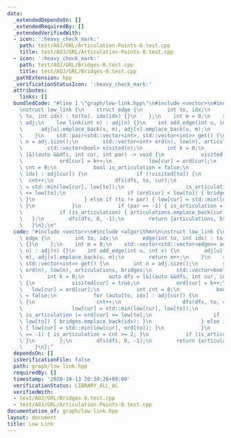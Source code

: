 ```yaml
---
data:
  _extendedDependsOn: []
  _extendedRequiredBy: []
  _extendedVerifiedWith:
  - icon: ':heavy_check_mark:'
    path: test/AOJ/GRL/Articulation-Points-0.test.cpp
    title: test/AOJ/GRL/Articulation-Points-0.test.cpp
  - icon: ':heavy_check_mark:'
    path: test/AOJ/GRL/Bridges-0.test.cpp
    title: test/AOJ/GRL/Bridges-0.test.cpp
  _pathExtension: hpp
  _verificationStatusIcon: ':heavy_check_mark:'
  attributes:
    links: []
  bundledCode: "#line 1 \"graph/low-link.hpp\"\n#include <vector>\n#include <algorithm>\n\
    \nstruct low_link {\n    struct edge {\n        int to, idx;\n        edge(int\
    \ to, int idx) : to(to), idx(idx) {}\n    };\n    int m = 0;\n    std::vector<std::vector<edge>>\
    \ adj;\n    low_link(int n) : adj(n) {}\n    int add_edge(int u, int v) {\n  \
    \      adj[u].emplace_back(v, m), adj[v].emplace_back(u, m);\n        return m++;\n\
    \    }\n    std::pair<std::vector<int>, std::vector<int>> get() {\n        int\
    \ n = adj.size();\n        std::vector<int> ord(n), low(n), articulations, bridges;\n\
    \        std::vector<bool> visited(n);\n        int k = 0;\n        auto dfs =\
    \ [&](auto &&dfs, int cur, int par) -> void {\n            visited[cur] = true;\n\
    \            ord[cur] = k++;\n            low[cur] = ord[cur];\n            int\
    \ cnt = 0;\n            bool is_articulation = false;\n            for (auto[to,\
    \ idx] : adj[cur]) {\n                if (!visited[to]) {\n                  \
    \  cnt++;\n                    dfs(dfs, to, cur);\n                    low[cur]\
    \ = std::min(low[cur], low[to]);\n                    is_articulation |= ord[cur]\
    \ <= low[to];\n                    if (ord[cur] < low[to]) { bridges.emplace_back(idx);\
    \ }\n                } else if (to != par) { low[cur] = std::min(low[cur], ord[to]);\
    \ }\n            }\n            if (par == -1) { is_articulation = cnt >= 2; }\n\
    \            if (is_articulation) { articulations.emplace_back(cur); }\n     \
    \   };\n        dfs(dfs, 0, -1);\n        return {articulations, bridges};\n \
    \   }\n};\n"
  code: "#include <vector>\n#include <algorithm>\n\nstruct low_link {\n    struct\
    \ edge {\n        int to, idx;\n        edge(int to, int idx) : to(to), idx(idx)\
    \ {}\n    };\n    int m = 0;\n    std::vector<std::vector<edge>> adj;\n    low_link(int\
    \ n) : adj(n) {}\n    int add_edge(int u, int v) {\n        adj[u].emplace_back(v,\
    \ m), adj[v].emplace_back(u, m);\n        return m++;\n    }\n    std::pair<std::vector<int>,\
    \ std::vector<int>> get() {\n        int n = adj.size();\n        std::vector<int>\
    \ ord(n), low(n), articulations, bridges;\n        std::vector<bool> visited(n);\n\
    \        int k = 0;\n        auto dfs = [&](auto &&dfs, int cur, int par) -> void\
    \ {\n            visited[cur] = true;\n            ord[cur] = k++;\n         \
    \   low[cur] = ord[cur];\n            int cnt = 0;\n            bool is_articulation\
    \ = false;\n            for (auto[to, idx] : adj[cur]) {\n                if (!visited[to])\
    \ {\n                    cnt++;\n                    dfs(dfs, to, cur);\n    \
    \                low[cur] = std::min(low[cur], low[to]);\n                   \
    \ is_articulation |= ord[cur] <= low[to];\n                    if (ord[cur] <\
    \ low[to]) { bridges.emplace_back(idx); }\n                } else if (to != par)\
    \ { low[cur] = std::min(low[cur], ord[to]); }\n            }\n            if (par\
    \ == -1) { is_articulation = cnt >= 2; }\n            if (is_articulation) { articulations.emplace_back(cur);\
    \ }\n        };\n        dfs(dfs, 0, -1);\n        return {articulations, bridges};\n\
    \    }\n};"
  dependsOn: []
  isVerificationFile: false
  path: graph/low-link.hpp
  requiredBy: []
  timestamp: '2020-10-13 20:30:26+09:00'
  verificationStatus: LIBRARY_ALL_AC
  verifiedWith:
  - test/AOJ/GRL/Bridges-0.test.cpp
  - test/AOJ/GRL/Articulation-Points-0.test.cpp
documentation_of: graph/low-link.hpp
layout: document
title: Low Link
---
```


